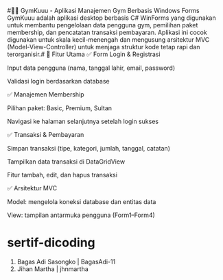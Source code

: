 #🏋️‍♂️ GymKuuu - Aplikasi Manajemen Gym Berbasis Windows Forms
GymKuuu adalah aplikasi desktop berbasis C# WinForms yang digunakan untuk membantu pengelolaan data pengguna gym, pemilihan paket membership, dan pencatatan transaksi pembayaran. Aplikasi ini cocok digunakan untuk skala kecil-menengah dan mengusung arsitektur MVC (Model-View-Controller) untuk menjaga struktur kode tetap rapi dan terorganisir.# 
📌 Fitur Utama
✅ Form Login & Registrasi

Input data pengguna (nama, tanggal lahir, email, password)

Validasi login berdasarkan database

✅ Manajemen Membership

Pilihan paket: Basic, Premium, Sultan

Navigasi ke halaman selanjutnya setelah login sukses

✅ Transaksi & Pembayaran

Simpan transaksi (tipe, kategori, jumlah, tanggal, catatan)

Tampilkan data transaksi di DataGridView

Fitur tambah, edit, dan hapus transaksi

✅ Arsitektur MVC

Model: mengelola koneksi database dan entitas data

View: tampilan antarmuka pengguna (Form1–Form4)



# sertif-dicoding
1. Bagas Adi Sasongko | BagasAdi-11
2. Jihan Martha | jhnmartha
